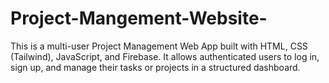 # Project-Mangement-Website-
This is a multi-user Project Management Web App built with HTML, CSS (Tailwind), JavaScript, and Firebase. It allows authenticated users to log in, sign up, and manage their tasks or projects in a structured dashboard.
